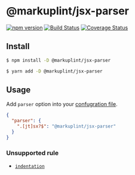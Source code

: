 # @markuplint/jsx-parser

[![npm version](https://badge.fury.io/js/%40markuplint%2Fjsx-parser.svg)](https://www.npmjs.com/package/@markuplint/jsx-parser)
[![Build Status](https://travis-ci.org/markuplint/markuplint.svg?branch=main)](https://travis-ci.org/markuplint/markuplint)
[![Coverage Status](https://coveralls.io/repos/github/markuplint/markuplint/badge.svg?branch=main)](https://coveralls.io/github/markuplint/markuplint?branch=main)

## Install

```sh
$ npm install -D @markuplint/jsx-parser

$ yarn add -D @markuplint/jsx-parser
```

## Usage

Add `parser` option into your [confugration file](https://markuplint.dev/configuration#parser).

```json
{
  "parser": {
    ".[jt]sx?$": "@markuplint/jsx-parser"
  }
}
```

### Unsupported rule

- [`indentation`](https://markuplint.dev/rules/indentation)
